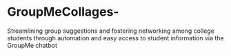 # GroupMeCollages-
 Streamlining group suggestions and fostering networking among college students through automation and easy access to student information via the GroupMe chatbot
